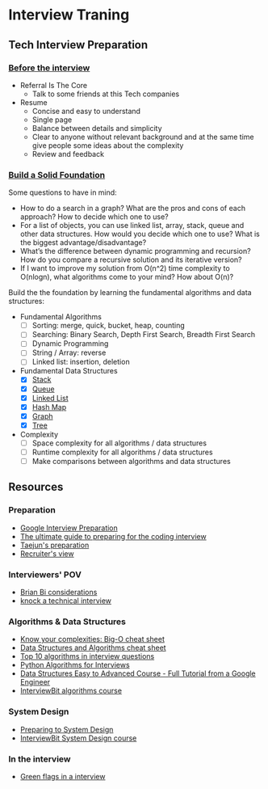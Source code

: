# Interview Traning

## Tech Interview Preparation

### [Before the interview](http://blog.gainlo.co/index.php/2017/02/18/chapter-1-get-interview-google-complete-guide-google-interview-preparation/)

- Referral Is The Core
    - Talk to some friends at this Tech companies
- Resume
    - Concise and easy to understand
    - Single page
    - Balance between details and simplicity
    - Clear to anyone without relevant background and at the same time give people some ideas about the complexity
    - Review and feedback

### [Build a Solid Foundation](http://blog.gainlo.co/index.php/2017/02/24/chapter-2-build-solid-foundation-complete-guide-google-interview-preparation/)

Some questions to have in mind:

- How to do a search in a graph? What are the pros and cons of each approach? How to decide which one to use?
- For a list of objects, you can use linked list, array, stack, queue and other data structures. How would you decide which one to use? What is the biggest advantage/disadvantage?
- What’s the difference between dynamic programming and recursion? How do you compare a recursive solution and its iterative version?
- If I want to improve my solution from O(n^2) time complexity to O(nlogn), what algorithms come to your mind? How about O(n)?

Build the the foundation by learning the fundamental algorithms and data structures:

- Fundamental Algorithms
    - [ ] Sorting: merge, quick, bucket, heap, counting
    - [ ] Searching: Binary Search, Depth First Search, Breadth First Search
    - [ ] Dynamic Programming
    - [ ] String / Array: reverse
    - [ ] Linked list: insertion, deletion
- Fundamental Data Structures
    - [X] [Stack](https://github.com/leandrotk/algorithms/tree/master/computer_science/data_structures/stack)
    - [X] [Queue](https://github.com/leandrotk/algorithms/tree/master/computer_science/data_structures/queue)
    - [X] [Linked List](https://github.com/leandrotk/algorithms/tree/master/computer_science/data_structures/linked_list)
    - [X] [Hash Map](https://github.com/leandrotk/algorithms/tree/master/computer_science/data_structures/hash_table)
    - [X] [Graph](https://github.com/leandrotk/algorithms/tree/master/computer_science/data_structures/graph)
    - [X] [Tree](https://github.com/leandrotk/algorithms/tree/master/computer_science/data_structures/binary_search_tree)
- Complexity
    - [ ] Space complexity for all algorithms / data structures
    - [ ] Runtime complexity for all algorithms / data structures
    - [ ] Make comparisons between algorithms and data structures

## Resources

### Preparation

- [Google Interview Preparation](http://blog.gainlo.co/index.php/category/google-interview-preparation/)
- [The ultimate guide to preparing for the coding interview](https://medium.com/free-code-camp/the-ultimate-guide-to-preparing-for-the-coding-interview-183251ee36c9)
- [Taejun's preparation](https://qr.ae/TSJEJv)
- [Recruiter's view](https://qr.ae/TSJE3x)

### Interviewers' POV

- [Brian Bi considerations](https://qr.ae/TSJE9l)
- [knock a technical interview](https://qr.ae/TSJEkK)

### Algorithms & Data Structures

- [Know your complexities: Big-O cheat sheet](https://www.bigocheatsheet.com/)
- [Data Structures and Algorithms cheat sheet](https://github.com/TSiege/Tech-Interview-Cheat-Sheet)
- [Top 10 algorithms in interview questions](https://www.geeksforgeeks.org/top-10-algorithms-in-interview-questions/)
- [Python Algorithms for Interviews](https://www.youtube.com/watch?v=p65AHm9MX80)
- [Data Structures Easy to Advanced Course - Full Tutorial from a Google Engineer](https://www.youtube.com/watch?v=RBSGKlAvoiM)
- [InterviewBit algorithms course](https://www.interviewbit.com/courses/programming/)

### System Design

- [Preparing to System Design](https://qr.ae/TSJEwu)
- [InterviewBit System Design course](https://www.interviewbit.com/courses/system-design/)

### In the interview

- [Green flags in a interview](https://qr.ae/TSJEQA)
